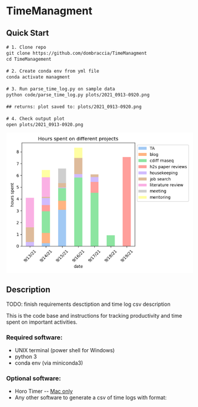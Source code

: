 # TimeManagment

## Quick Start

```
# 1. Clone repo
git clone https://github.com/dombraccia/TimeManagment
cd TimeManagement

# 2. Create conda env from yml file
conda activate managment

# 3. Run parse_time_log.py on sample data
python code/parse_time_log.py plots/2021_0913-0920.png 

## returns: plot saved to: plots/2021_0913-0920.png

# 4. Check output plot
open plots/2021_0913-0920.png
```

![2021_0913-0920 plot](https://github.com/dombraccia/TimeManagment/blob/main/plots/2021_0913-0920.png)

## Description

TODO: finish requirements desctiption and time log csv description 

This is the code base and instructions for tracking productivity and time spent on important activities.

### Required software:

* UNIX terminal (power shell for Windows)
* python 3
* conda env (via miniconda3)

### Optional software:

* Horo Timer -- [Mac only](https://apps.apple.com/us/app/horo-timer-for-menu-bar/id1437226581?mt=12)
* Any other software to generate a csv of time logs with format: 
